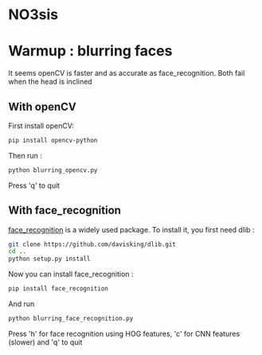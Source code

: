 # NO3sis


# Warmup : blurring faces

It seems openCV is faster and as accurate as face_recognition. Both fail when the head is inclined

##  With openCV

First install openCV: 

```bash
pip install opencv-python
```

Then run :

```bash
python blurring_opencv.py
```

Press 'q' to quit
## With face_recognition

[face_recognition](https://github.com/ageitgey/face_recognition) is a widely used package. 
To install it, you first need dlib :
```bash
git clone https://github.com/davisking/dlib.git
cd ..
python setup.py install
```

Now you can install face_recognition :

```bash
pip install face_recognition
```

And run

```bash
python blurring_face_recognition.py
```

Press 'h' for face recognition using HOG features, 'c' for CNN features (slower) and 'q' to quit

